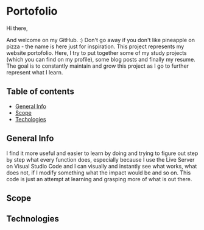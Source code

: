 # Portofolio

Hi there, 

And welcome on my GitHub. :) Don't go away if you don't like pineapple on pizza - the name is here just for inspiration.
This project represents my website portofolio. Here, I try to put together some of my study projects (which you can find on my profile), some blog posts and finally my resume. The goal is to constantly maintain and grow this project as I go to further represent what I learn.

## Table of contents
* [General Info](#general-info)
* [Scope](#scope)
* [Techologies](#technologies)

## General Info

I find it more useful and easier to learn by doing and trying to figure out step by step what every function does, especially because I use the Live Server on Visual Studio Code and I can visually and instantly see what works, what does not, if I modify something what the impact would be and so on.
This code is just an attempt at learning and grasping more of what is out there.

## Scope

## Technologies

##

